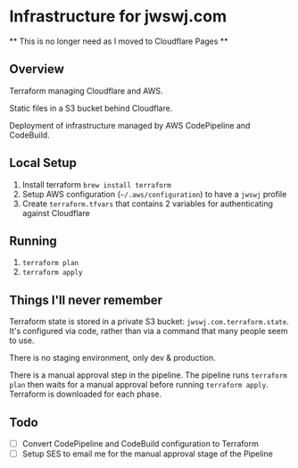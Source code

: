 # Infrastructure for jwswj.com

** This is no longer need as I moved to Cloudflare Pages **

## Overview

Terraform managing Cloudflare and AWS.

Static files in a S3 bucket behind Cloudflare.

Deployment of infrastructure managed by AWS CodePipeline and CodeBuild.

## Local Setup

1. Install terraform `brew install terraform`
2. Setup AWS configuration (`~/.aws/configuration`) to have a `jwswj` profile
3. Create `terraform.tfvars` that contains 2 variables for authenticating against Cloudflare

## Running

1. `terraform plan`
2. `terraform apply`

## Things I'll never remember

Terraform state is stored in a private S3 bucket: `jwswj.com.terraform.state`.
It's configured via code, rather than via a command that many people seem to use.

There is no staging environment, only dev & production.

There is a manual approval step in the pipeline. The pipeline runs
`terraform plan` then waits for a manual approval before running
`terraform apply`. Terraform is downloaded for each phase.

## Todo

- [ ] Convert CodePipeline and CodeBuild configuration to Terraform
- [ ] Setup SES to email me for the manual approval stage of the Pipeline
